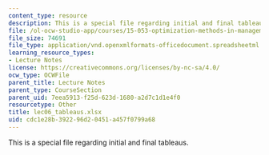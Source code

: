 ```yaml
---
content_type: resource
description: This is a special file regarding initial and final tableaus.
file: /ol-ocw-studio-app/courses/15-053-optimization-methods-in-management-science-spring-2013/cdc1e28b392296d20451a457f0799a68_lec06_tableaus.xlsx
file_size: 74691
file_type: application/vnd.openxmlformats-officedocument.spreadsheetml.sheet
learning_resource_types:
- Lecture Notes
license: https://creativecommons.org/licenses/by-nc-sa/4.0/
ocw_type: OCWFile
parent_title: Lecture Notes
parent_type: CourseSection
parent_uid: 7eea5913-f25d-623d-1680-a2d7c1d1e4f0
resourcetype: Other
title: lec06_tableaus.xlsx
uid: cdc1e28b-3922-96d2-0451-a457f0799a68
---
```

This is a special file regarding initial and final tableaus.